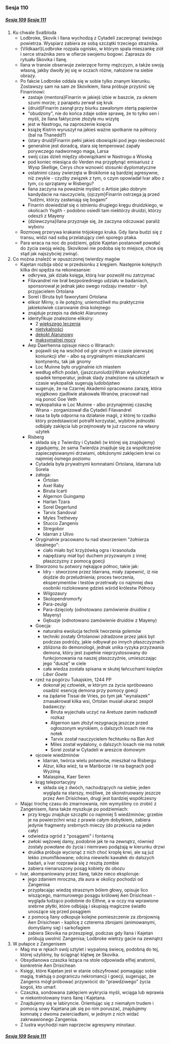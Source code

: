 ### Sesja 110
##### [Sesja 109](#sesja-109) [Sesja 111](#sesja-111)
1. Ku chwale Svalbloda
    - Lodbroke, Skovik i Ilana wychodzą z Cytadeli zaczerpnąć świeżego powietrza. Wyspiarz zabiera ze sobą szczątki trzeciego strażnika.
    - {Vildkaarl}Lodbroke rozpala ognisko, w którym spala mieszankę ziół i serce strażnika zero w ofierze swojemu bogowi. Zaprasza do rytuału Skovika i Ilanę.
    - Ilana w transie obserwuje zwierzęce formy mężczyzn, a także swoją własną, jakby dwoiły jej się w oczach różne, nałożone na siebie obrazy.
    - Po fakcie Lodbroke oddala się w sobie tylko znanym kierunku. Zostawszy sam na sam ze Skovikiem, Ilana próbuje przyśnić się Finarrinowi: 
        - zastaje {mentora}Finarrin w jakiejś izbie w baszcie, za oknem szumi morze; z parapetu zerwał się kruk
        - {druid}Finarrin zasnął przy biurku zawalonym stertą papierów
        - "obudzony", nie do końca zdaje sobie sprawę, że to tylko sen i myśli, że Ilana faktycznie złożyła mu wizytę
        - jest w Nastrogu, na zaproszenie księcia
        - książę Kistrin wyruszył na jakieś ważne spotkanie na północy (bal na Thanedd?)
        - {stary druid}Finarrin pełni jakieś obowiązki pod jego nieobecność
        - generalnie jest doradcą, stara się temperować zapały porywczego nadwornego maga, Larsa
        - swój czas dzieli między obowiązkami w Nastrogu a Wioską
        - pod koniec miesiąca do Verden ma przypłynąć emisariusz z Wysp Skellige, Cerys chce wznowić stosunki dyplomatyczne
        - ostatnimi czasy zwierzęta w Brokilonie są bardziej agresywne, niż zwykle - czyżby związek z tym, o czym opowiadał Ivar albo z tym, co sprzątamy w Risbergu?
        - Ilana zaczyna na poważnie myśleć o Artisie jako dobrym kandydacie na nauczyciela, {ojczym}Finarrin ostrzega ją przed "ludźmi, którzy zasłaniają się bogami"
        - Finarrin dowiedział się o istnieniu drugiego kręgu druidzkiego, w okolicach Ysgith - podobno osiedli tam niektórzy druidzi, którzy odeszli z Mayeny
        - {dziewczyna}Ilana przyznaje się, że zaczyna odczuwać paraliż wyboru
    - Rozmowę przerywa krakanie trójokiego kruka. Gdy Ilana budzi się z transu, widzi nad sobą przelatujący cień sporego ptaka.
    - Para wraca na noc do podziemi, gdzie Kajetan postanowił powołać do życia swoją wieżę. Skovikowi nie podoba się to miejsce, chce się stąd jak najszybciej zwinąć.
2. Co można znaleźć w opuszczonej twierdzy magów
    - Kajetan rozbija obóz w przedsionku z kręgiem. Następnie kolejnych kilka dni spędza na rekonesansie:
        - odkrywa, jak działa księga, którą Ivar pozwolił mu zatrzymać
        - Filavandrel nie brał bezpośredniego udziału w badaniach, sponsorował je jednak jako swego rodzaju inwestor - był przyjacielem Ortolana
        - Sorel i Biruta byli faworytami Ortolana
        - eliksir Mirny, o ile potężny, uniemożliwił mu praktycznie jakiekolwiek czarowanie dnia kolejnego
        - znajduje przepis na dekokt Alarunowy
        - identyfikuje znalezione eliksiry:
            - 2 [większego leczenia](https://5e.tools/items.html#potion%20of%20greater%20healing_dmg)
            - [nietykalności](https://5e.tools/items.html#potion%20of%20invulnerability_dmg)
            - [dekokt Alarunowy](https://5e.tools/items.html#potion%20of%20longevity_dmg)
            - [maksymalnej mocy](https://5e.tools/items.html#potion%20of%20maximum%20power_egw)
        - Aep Daerhenna opisuje nieco o Wranach:
            - pojawili się na wschód od gór sinych w czasie pierwszej koniunkcji sfer - albo są oryginalnymi mieszkańcami kontynentu, tak jak gnomy
            - Loc Muinne było oryginalnie ich miastem
            - według elfich podań, {jaszczuroludzi}Wran wykończył spadek temperatur, jednak ślady znalezione na szkieletach w czasie wykopalisk sugerują ludobójstwo
            - sugeruje, że na Czarnej Akademii opracowano zarazę, która wyjątkowo zjadliwie atakowała Wranów, pracował nad nią ponoć Goe Veth
            - wykopaliska w Loc Muinne - albo przynajmniej czaszkę Wrana - zorganizował dla Cytadeli Filavandrel
            - rasa ta była odporna na działanie magii, z której to rzadko który przedstawiciel potrafił korzystać, wybitne jednostki odbijały zaklęcia lub przejmowały te już rzucone na własny użytek
        - Risberg
            - składa się z Twierdzy i Cytadeli (w której się znajdujemy)
            - zgadujemy, że sama Twierdza znajduje się za współcześnie zapieczętowanymi drzwiami, obłożonymi zaklęciem krwi co najmniej ósmego poziomu
            - Cytadela była prywatnymi komnatami Ortolana, Idarrana lub Sorela
            - załoga:
                - Ortolan
                - Axel Raby
                - Biruta Icarti
                - Algernon Guingamp
                - Harlan Tzara
                - Sorel Degerlund
                - Tarvix Sandoval
                - Myles Trethevey
                - Stucco Zangenis
                - Stregobor
                - Idarran z Ulivo
            - Oryginalnie pracowano tu nad stworzeniem "żołnierza idealnego":
                - ciało miało być krzyżówką ogra i krasnoluda
                - napędzany miał być duchem przyzwanym z innej płaszczyzny z pomocą goecji
            - Stworzono tu potwory nękające północ, takie jak:
                - Idry - stworzone przez Idarrana, miały zapewnić, iż nie dojdzie do przeludnienia; proces tworzenia, eksperymentów i testów przetrwały co najmniej dwa osobniki rozlokowane gdzieś wśród królestw Północy
                - Wilgozaury
                - Skolopendromorfy
                - Para-zeulgi
                - Para-dzięcioły (odnotowano zamówienie druidów z Mayeny)
                - Gębuzje (odnotowano zamówienie druidów z Mayeny)
            - Goecja:
                - naturalna ewolucja technik tworzenia golemów
                - techniki zostały Ortolanowi zdradzone przez jakiś byt podczas podróży, jakie odbywał po innych płaszczyznach
                - zbliżona do demonologii, jednak unika ryzyka przyzwania demona, który jest zupełnie nieprzystosowany do funkcjonowania na naszej płaszczyźnie, umieszczając jego "duszę" w ciele
                - cała wiedza została spisana w skutej łańcuchami księdze _Liber Goete_
            - rzeź na pogórzu Tukajskim, 1244 PP
                - dokonał jej człowiek, w którym za życia spróbowano osadzić esencję demona przy pomocy goecji
                - na żądanie Tissai de Vries, po tym jak "wynalazek" zmasakrował kilka wsi, Ortolan musiał ukarać zespół badawczy:
                    - Biruta wyjechała uczyć na Aretuze zanim nadszedł rozkaz
                    - Algernon sam złożył rezygnację jeszcze przed ogłoszonym wyrokiem, o dalszych losach nie ma notek
                    - Tarvix został nauczycielem fechtunku na Ban Ard
                    - Miles został wydalony, o dalszych losach nie ma notek
                    - Sorel został w Cytadeli w areszcie domowym
            - ojcowie wiedźminów
                - Idarran, twórca wielu potworów, mieszkał na Risbergu
                - Alzur, kilka wież, ta w Mariborze i te na bagnach pod Wyzimą
                - Malaspina, Kaer Seren
            - krąg teleportacyjny
                - składa się z dwóch, nachodzących na siebie; jeden wygląda na starszy, możliwe, że skonstruowany jeszcze przez Aen Drisichean, drugi jest bardziej współczesny
    - Mając trochę czasu do zmarnowania, nim wymyślimy co zrobić z Zangenisem, Ilana także myszkuje po podziemiach:
        - przy kręgu znajduje szczątki co najmniej 5 wiedźminów; grzebie je na powierzchni wraz z prawie całym dobytkiem, zabiera jedynie fragmenty srebrnych mieczy (do przekucia na jeden cały)
        - odwiedza ogród z "posągami" i fontanną
        - zwłoki wężowej damy, podobnie jak te na zewnątrz, również zostały powołane do życia i niemrawo podążają w kierunku drzwi
        - druidka próbuje wycisnąć z nich choć kroplę krwi, ale są już lekko zmumifikowane; odcina niewielki kawałek do dalszych badań, a Ivar rozprawia się z resztą zombie
        - zabiera nienaruszony posąg kobiety do obozu
    - Ivar, akompaniowany przez Ilanę, także nieco eksploruje:
        - jego zdaniem mroczna, zła aura w okolicy pochodzi od Zangenisa
        - przypłacając wiedzę strasznym bólem głowy, opisuje lico wiszącego, marmurowego posągu królowej Aen Drisichean - wygląda łudząco podobnie do Eithne, a w oczy ma wprawione srebrne płytki, które odbijają i skupiają magiczne światło unoszące się przed posągiem
        - z pomocą Ilany odkopuje kolejne pomieszczenie za zbrojownią Aen Drisichean - kaplicę z czterema zbrojami (animowanymi, domyślamy się) i sarkofagiem
        - zabiera Skovika na przeszpiegi, podczas gdy Ilana i Kajetan próbują uwolnić Zangenisa; Lodbroke wietrzy gacie na zewnątrz
3. W pułapce z Zangenisem
    - Mag ma w rękach swój sztylet i wypaloną świecę, podobną do tej, której użyliśmy, by ściągnąć klątwę ze Skovika.
    - Obsydianowa czaszka leżąca na stole odpowiada elfiej anatomii, konkretnie Aen Drisichean
    - Księgi, które Kajetan jest w stanie odszyfrować pomagając sobie magią, traktują o pograniczu nekromancji i goecji, sugerując, że Zangenis mógł próbować przywrócić do "prawdziwego" życia kogoś, kto umarł.
    - Czaszka, sondowana zaklęciem wykrycia myśli, wciąga lub wprawia w niekontrolowany trans Ilanę i Kajetana.
    - Znajdujemy się w labiryncie. Orientując się z niemałym trudem i pomocą sowy Kajetana jak się po nim poruszać, znajdujemy komnatę z dwoma zwierciadłami, w jednym z nich widać zakrwawionego Zangenisa.
    - Z lustra wychodzi nam naprzeciw agresywny minotaur.

##### [Sesja 109](#sesja-109) [Sesja 111](#sesja-111)